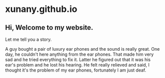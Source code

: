 # xunany.github.io

## Hi, Welcome to my website. 

Let me tell you a story. 

A guy bought a pair of luxury ear phones and the sound is really great. One day, he couldn't here anything from the ear phones. That made him very sad and he tried everything to fix it. Latter he figured out that it was his ear's problem and he lost his hearing. He felt really relieved and said, I thought it's the problem of my ear phones, fortunately I am just deaf.
